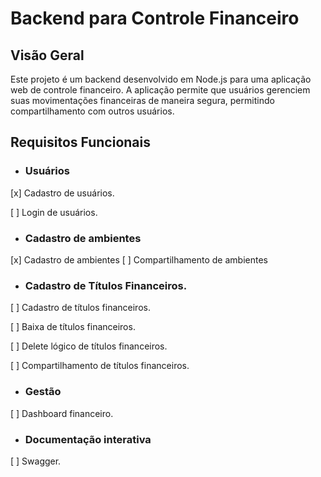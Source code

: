 
# Backend para Controle Financeiro

## Visão Geral

Este projeto é um backend desenvolvido em Node.js para uma aplicação web de controle financeiro. A aplicação permite que usuários gerenciem suas movimentações financeiras de maneira segura, permitindo compartilhamento com outros usuários.

## Requisitos Funcionais
* ### Usuários
[x] Cadastro de usuários.

[ ] Login de usuários.

* ### Cadastro de ambientes
[x] Cadastro de ambientes
[ ] Compartilhamento de ambientes

* ### Cadastro de Títulos Financeiros.

[ ] Cadastro  de títulos financeiros.

[ ] Baixa de títulos financeiros.

[ ] Delete lógico de títulos financeiros.

[ ] Compartilhamento de títulos financeiros.

* ### Gestão

[ ] Dashboard financeiro.

* ### Documentação interativa

[ ] Swagger.

